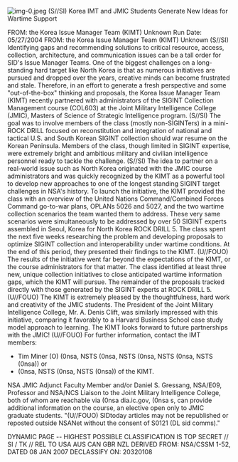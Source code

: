 ![img-0.jpeg](img-0.jpeg)
(S//SI) Korea IMT and JMIC Students Generate New Ideas for Wartime Support

FROM: the Korea Issue Manager Team (KIMT) Unknown
Run Date: 05/27/2004
FROM: the Korea Issue Manager Team (KIMT)
Unknown
(S//SI) Identifying gaps and recommending solutions to critical resource, access, collection, architecture, and communication issues can be a tall order for SID's Issue Manager Teams. One of the biggest challenges on a long-standing hard target like North Korea is that as numerous initiatives are pursued and dropped over the years, creative minds can become frustrated and stale. Therefore, in an effort to generate a fresh perspective and some "out-of-the-box" thinking and proposals, the Korea Issue Manager Team (KIMT) recently partnered with administrators of the SIGINT Collection Management course (COL603) at the Joint Military Intelligence College (JMIC), Masters of Science of Strategic Intelligence program.
(S//SI) The goal was to involve members of the class (mostly non-SIGINTers) in a mini-ROCK DRILL focused on reconstitution and integration of national and tactical U.S. and South Korean SIGINT collection should war resume on the Korean Peninsula. Members of the class, though limited in SIGINT expertise, were extremely bright and ambitious military and civilian intelligence personnel ready to tackle the challenge.
(S//SI) The idea to partner on a real-world issue such as North Korea originated with the JMIC course administrators and was quickly recognized by the KIMT as a powerful tool to develop new approaches to one of the longest standing SIGINT target challenges in NSA's history. To launch the initiative, the KIMT provided the class with an overview of the United Nations Command/Combined Forces Command go-to-war plans, OPLANs 5026 and 5027, and the two wartime collection scenarios the team wanted them to address. These very same scenarios were simultaneously to be addressed by over 50 SIGINT experts assembled in Seoul, Korea for North Korea ROCK DRILL 5. The class spent the next five weeks researching the problem and developing proposals to optimize SIGINT collection and interoperability under wartime conditions. At the end of this period, they presented their findings to the KIMT.
(U//FOUO) The results of the initiative went far beyond the expectations of the KIMT, or the course administrators for that matter. The class identified at least three new, unique collection initiatives to close anticipated wartime information gaps, which the KIMT will pursue. The remainder of the proposals tracked directly with those generated by the SIGINT experts at ROCK DRILL 5.
(U//FOUO) The KIMT is extremely pleased by the thoughtfulness, hard work and creativity of the JMIC students. The President of the Joint Military Intelligence College, Mr. A. Denis Clift, was similarly impressed with this initiative, comparing it favorably to a Harvard Business School case study model approach to learning. The KIMT looks forward to future partnerships with the JMIC!
(U//FOUO) For further information, contact the IMT members:

- Tim Miner (O) (0nsa, NSTS (0nsa, NSTS (0nsa, NSTS (0nsa, NSTS (0nsa)) or
- (0nsa, NSTS (0nsa, NSTS (0nsa)) of the KIMT.

NSA JMIC Adjunct Faculty Member and/or Daniel S. Gressang, NSA/E09, Professor and NSA/NCS Liaison to the Joint Military Intelligence College, both of whom are reachable via (0nsa dia.ic.gov, (0nsa s, can provide additional information on the course, an elective open only to JMIC graduate students.
"(U//FOUO) SIDtoday articles may not be republished or reposted outside NSANet without the consent of S0121 (DL sid comms)."

DYNAMIC PAGE -- HIGHEST POSSIBLE CLASSIFICATION IS
TOP SECRET // SI / TK // REL TO USA AUS CAN GBR NZL
DERIVED FROM: NSA/CSSM 1-52, DATED 08 JAN 2007 DECLASSIFY ON: 20320108
